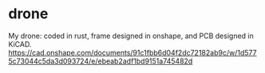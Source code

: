 # drone
My drone: coded in rust, frame designed in onshape, and PCB designed in KiCAD.
https://cad.onshape.com/documents/91c1fbb6d04f2dc72182ab9c/w/1d5775c73044c5da3d093724/e/ebeab2adf1bd9151a745482d
